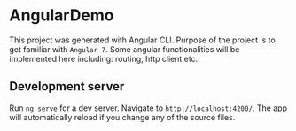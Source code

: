 # AngularDemo

This project was generated with Angular CLI. Purpose of the project is to get familiar with `Angular 7`. Some angular functionalities will be implemented here including: routing, http client etc.

## Development server

Run `ng serve` for a dev server. Navigate to `http://localhost:4200/`. The app will automatically reload if you change any of the source files.
